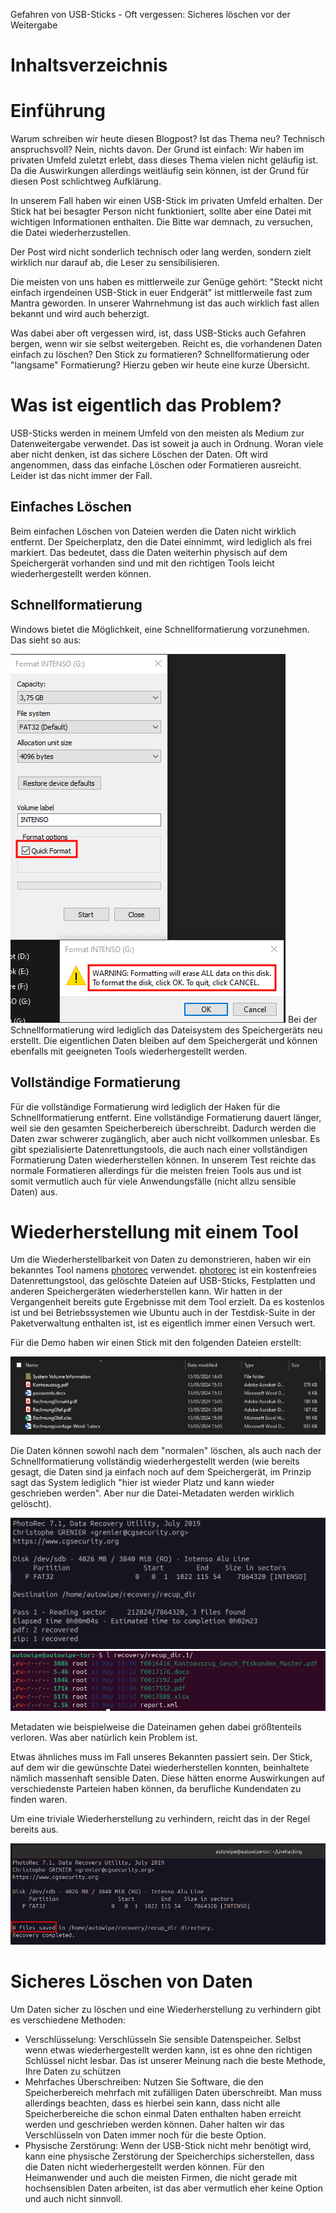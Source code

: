 Gefahren von USB-Sticks - Oft vergessen: Sicheres löschen vor der Weitergabe

# Inhaltsverzeichnis
# Einführung

Warum schreiben wir heute diesen Blogpost? Ist das Thema neu? Technisch anspruchsvoll? Nein, nichts davon. Der Grund ist einfach: Wir haben im privaten Umfeld zuletzt erlebt, dass dieses Thema vielen nicht geläufig ist. Da die Auswirkungen allerdings weitläufig sein können, ist der Grund für diesen Post schlichtweg Aufklärung.

In unserem Fall haben wir einen USB-Stick im privaten Umfeld erhalten. Der Stick hat bei besagter Person nicht funktioniert, sollte aber eine Datei mit wichtigen Informationen enthalten. Die Bitte war demnach, zu versuchen, die Datei wiederherzustellen.

Der Post wird nicht sonderlich technisch oder lang werden, sondern zielt wirklich nur darauf ab, die Leser zu sensibilisieren.

Die meisten von uns haben es mittlerweile zur Genüge gehört: "Steckt nicht einfach irgendeinen USB-Stick in euer Endgerät" ist mittlerweile fast zum Mantra geworden. In unserer Wahrnehmung ist das auch wirklich fast allen bekannt und wird auch beherzigt.

Was dabei aber oft vergessen wird, ist, dass USB-Sticks auch Gefahren bergen, wenn wir sie selbst weitergeben. Reicht es, die vorhandenen Daten einfach zu löschen? Den Stick zu formatieren? Schnellformatierung oder "langsame" Formatierung? Hierzu geben wir heute eine kurze Übersicht.

# Was ist eigentlich das Problem?

USB-Sticks werden in meinem Umfeld von den meisten als Medium zur Datenweitergabe verwendet. Das ist soweit ja auch in Ordnung. Woran viele aber nicht denken, ist das sichere Löschen der Daten. Oft wird angenommen, dass das einfache Löschen oder Formatieren ausreicht. Leider ist das nicht immer der Fall.

## Einfaches Löschen

Beim einfachen Löschen von Dateien werden die Daten nicht wirklich entfernt. Der Speicherplatz, den die Datei einnimmt, wird lediglich als frei markiert. Das bedeutet, dass die Daten weiterhin physisch auf dem Speichergerät vorhanden sind und mit den richtigen Tools leicht wiederhergestellt werden können.

## Schnellformatierung

Windows bietet die Möglichkeit, eine Schnellformatierung vorzunehmen. Das sieht so aus:

![Quick_Format.png](.attachments/Quick_Format.png)
Bei der Schnellformatierung wird lediglich das Dateisystem des Speichergeräts neu erstellt. Die eigentlichen Daten bleiben auf dem Speichergerät und können ebenfalls mit geeigneten Tools wiederhergestellt werden.



## Vollständige Formatierung

Für die vollständige Formatierung wird lediglich der Haken für die Schnellformatierung entfernt.
Eine vollständige Formatierung dauert länger, weil sie den gesamten Speicherbereich überschreibt. Dadurch werden die Daten zwar schwerer zugänglich, aber auch nicht vollkommen unlesbar. Es gibt spezialisierte Datenrettungstools, die auch nach einer vollständigen Formatierung Daten wiederherstellen können.
In unserem Test reichte das normale Formatieren allerdings für die meisten freien Tools aus und ist somit vermutlich auch für viele Anwendungsfälle (nicht allzu sensible Daten) aus.


# Wiederherstellung mit einem Tool

Um die Wiederherstellbarkeit von Daten zu demonstrieren, haben wir ein bekanntes Tool namens [photorec](https://www.cgsecurity.org/wiki/PhotoRec) verwendet. [photorec](https://www.cgsecurity.org/wiki/PhotoRec) ist ein kostenfreies Datenrettungstool, das gelöschte Dateien auf USB-Sticks, Festplatten und anderen Speichergeräten wiederherstellen kann. Wir hatten in der Vergangenheit bereits gute Ergebnisse mit dem Tool erzielt. Da es kostenlos ist und bei Betriebssystemen wie Ubuntu auch in der Testdisk-Suite in der Paketverwaltung enthalten ist, ist es eigentlich immer einen Versuch wert. 

Für die Demo haben wir einen Stick mit den folgenden Dateien erstellt:

![Screenshot_before_delete.png](.attachments/Screenshot_before_delete.png)

Die Daten können sowohl nach dem "normalen" löschen, als auch nach der Schnellformatierung vollständig wiederhergestellt werden (wie bereits gesagt, die Daten sind ja einfach noch auf dem Speichergerät, im Prinzip sagt das System lediglich "hier ist wieder Platz und kann wieder geschrieben werden". Aber nur die Datei-Metadaten werden wirklich gelöscht).

![recovery_running.png](.attachments/recovery_running.png)
![Screenshot_after_delete.png](.attachments/Screenshot_after_delete.png)

Metadaten wie beispielweise die Dateinamen gehen dabei größtenteils verloren. Was aber natürlich kein Problem ist.

Etwas ähnliches muss im Fall unseres Bekannten passiert sein. Der Stick, auf dem wir die gewünschte Datei wiederherstellen konnten, beinhaltete nämlich massenhaft sensible Daten. Diese hätten enorme Auswirkungen auf verschiedenste Parteien haben können, da berufliche Kundendaten zu finden waren.

Um eine triviale Wiederherstellung zu verhindern, reicht das in der Regel bereits aus. 

![Clean.png](.attachments/Clean.png)

# Sicheres Löschen von Daten

Um Daten sicher zu löschen und eine Wiederherstellung zu verhindern gibt es verschiedene Methoden:

- Verschlüsselung: Verschlüsseln Sie sensible Datenspeicher. Selbst wenn etwas wiederhergestellt werden kann, ist es ohne den richtigen Schlüssel nicht lesbar. Das ist unserer Meinung nach die beste Methode, Ihre Daten zu schützen
- Mehrfaches Überschreiben: Nutzen Sie Software, die den Speicherbereich mehrfach mit zufälligen Daten überschreibt. Man muss allerdings beachten, dass es hierbei sein kann, dass nicht alle Speicherbereiche die schon einmal Daten enthalten haben erreicht werden und geschrieben werden können. Daher halten wir das Verschlüsseln von Daten immer noch für die beste Option.
- Physische Zerstörung: Wenn der USB-Stick nicht mehr benötigt wird, kann eine physische Zerstörung der Speicherchips sicherstellen, dass die Daten nicht wiederhergestellt werden können. Für den Heimanwender und auch die meisten Firmen, die nicht gerade mit hochsensiblen Daten arbeiten, ist das aber vermutlich eher keine Option und auch nicht sinnvoll.

